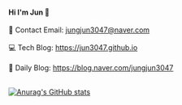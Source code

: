 #### Hi I'm Jun 👋

📧 Contact Email: jungjun3047@naver.com <br><br>
💻 Tech Blog: https://jun3047.github.io <br><br>
🌈 Daily Blog: https://blog.naver.com/jungjun3047 <br><br>

[![Anurag's GitHub stats](https://github-readme-stats.vercel.app/api?username=jun3047)](https://github.com/jun3047/github-readme-stats)
